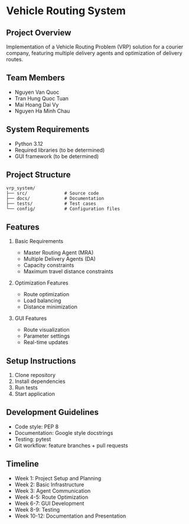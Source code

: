# Vehicle Routing System

## Project Overview
Implementation of a Vehicle Routing Problem (VRP) solution for a courier company, featuring multiple delivery agents and optimization of delivery routes.

## Team Members
- Nguyen Van Quoc
- Tran Hung Quoc Tuan
- Mai Hoang Dai Vy
- Nguyen Ha Minh Chau

## System Requirements
- Python 3.12
- Required libraries (to be determined)
- GUI framework (to be determined)

## Project Structure
```
vrp_system/
├── src/              # Source code
├── docs/             # Documentation
├── tests/            # Test cases
└── config/           # Configuration files
```

## Features
1. Basic Requirements
   - Master Routing Agent (MRA)
   - Multiple Delivery Agents (DA)
   - Capacity constraints
   - Maximum travel distance constraints

2. Optimization Features
   - Route optimization
   - Load balancing
   - Distance minimization

3. GUI Features
   - Route visualization
   - Parameter settings
   - Real-time updates

## Setup Instructions
1. Clone repository
2. Install dependencies
3. Run tests
4. Start application

## Development Guidelines
- Code style: PEP 8
- Documentation: Google style docstrings
- Testing: pytest
- Git workflow: feature branches + pull requests

## Timeline
- Week 1: Project Setup and Planning
- Week 2: Basic Infrastructure
- Week 3: Agent Communication
- Week 4-5: Route Optimization
- Week 6-7: GUI Development
- Week 8-9: Testing
- Week 10-12: Documentation and Presentation

